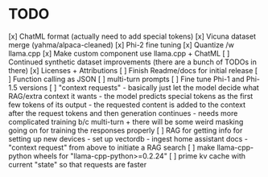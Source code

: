 # TODO
[x] ChatML format (actually need to add special tokens)
[x] Vicuna dataset merge (yahma/alpaca-cleaned)
[x] Phi-2 fine tuning
[x] Quantize /w llama.cpp
[x] Make custom component use llama.cpp + ChatML
[ ] Continued synthetic dataset improvements (there are a bunch of TODOs in there)
[x] Licenses + Attributions
[ ] Finish Readme/docs for initial release
[ ] Function calling as JSON
[ ] multi-turn prompts
[ ] Fine tune Phi-1 and Phi-1.5 versions
[ ] "context requests"
    - basically just let the model decide what RAG/extra context it wants
    - the model predicts special tokens as the first few tokens of its output
    - the requested content is added to the context after the request tokens and then generation continues
    - needs more complicated training b/c multi-turn + there will be some weird masking going on for training the responses properly
[ ] RAG for getting info for setting up new devices
    - set up vectordb
    - ingest home assistant docs
    - "context request" from above to initiate a RAG search
[ ] make llama-cpp-python wheels for "llama-cpp-python>=0.2.24"
[ ] prime kv cache with current "state" so that requests are faster